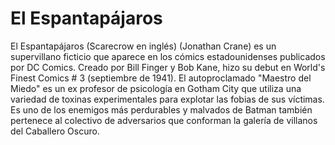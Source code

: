 # El Espantapájaros

El Espantapájaros (Scarecrow en inglés) (Jonathan Crane) es un supervillano ficticio que aparece en los cómics estadounidenses publicados por DC Comics. Creado por Bill Finger y Bob Kane, hizo su debut en World's Finest Comics # 3 (septiembre de 1941). El autoproclamado "Maestro del Miedo" es un ex profesor de psicología en Gotham City que utiliza una variedad de toxinas experimentales para explotar las fobias de sus víctimas. Es uno de los enemigos más perdurables y malvados de Batman también pertenece al colectivo de adversarios que conforman la galería de villanos del Caballero Oscuro.